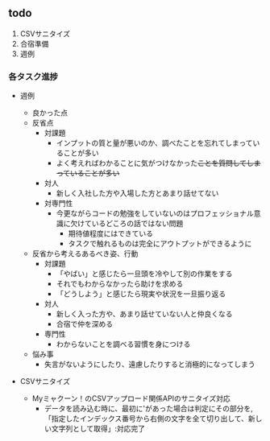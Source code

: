 ## todo
1. CSVサニタイズ
2. 合宿準備
3. 週例


### 各タスク進捗
- 週例
    - 良かった点
    - 反省点
        - 対課題
            - インプットの質と量が悪いのか、調べたことを忘れてしまっていることが多い
            - よく考えればわかることに気がつけなかった~~ことを質問してしまっていることが多い~~
        - 対人
            - 新しく入社した方や入場した方とあまり話せてない
        - 対専門性
            - 今更ながらコードの勉強をしていないのはプロフェッショナル意識に欠けているどころの話ではない問題
                - 期待値程度にはできている
                - タスクで触れるものは完全にアウトプットができるように
    - 反省から考えるあるべき姿、行動
        - 対課題
            - 「やばい」と感じたら一旦頭を冷やして別の作業をする
            - それでもわからなかったら助けを求める
            - 「どうしよう」と感じたら現実や状況を一旦振り返る
        - 対人
            - 新しく入った方や、あまり話せていない人と仲良くなる
            - 合宿で仲を深める
        - 専門性
            - わからないことを調べる習慣を身につける
    - 悩み事
        - 失言がないようにしたり、遠慮したりすると消極的になってしまう

- CSVサニタイズ
    - Myミャクーン！のCSVアップロード関係APIのサニタイズ対応
        - データを読み込む時に、最初に'があった場合は判定にその部分を,「指定したインデックス番号から右側の文字を全て切り出して、新しい文字列として取得」:対応完了